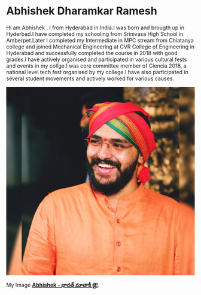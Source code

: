 # Abhishek Dharamkar Ramesh

Hi am Abhishek , I from Hyderabad in India.I was born and brougth up in Hyderbad.I have completed my schooling from Srinivasa High School in Amberpet.Later I completed my Intermediate in MPC stream from Chiatanya college and joined Mechanical Engineering at CVR College of Engineering in Hyderabad and successfully completed the course in 2018 with good grades.I have actively organised and  participated in various cultural fests and events in my collge.I was core committee member of Ciencia 2018, a national level tech fest organised by my college.I have also participated in several student movements and actively worked for various causes.

![Abhishek - భారత్ మాతాకీ జై!](https://github.com/s546553/assignment2-DharamkarR/blob/main/pp.jpg?raw=true"ok")

My Image **[Abhishek - భారత్ మాతాకీ జై!](https://github.com/s546553/assignment2-DharamkarR/blob/main/pp.jpg?raw=true)**.